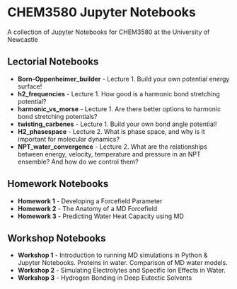 # CHEM3580 Jupyter Notebooks

A collection of Jupyter Notebooks for CHEM3580 at the University of Newcastle

## Lectorial Notebooks
* **Born-Oppenheimer_builder** - Lecture 1. Build your own potential energy surface!
* **h2_frequencies** - Lecture 1. How good is a harmonic bond stretching potential?
* **harmonic_vs_morse** - Lecture 1. Are there better options to harmonic bond stretching potentials?
* **twisting_carbenes** - Lecture 1. Build your own bond angle potential!
* **H2_phasespace** - Lecture 2. What is phase space, and why is it important for molecular dynamics?
* **NPT_water_convergence** - Lecture 2. What are the relationships between energy, velocity, temperature and pressure in an NPT ensemble? And how do we control them?

## Homework Notebooks

* **Homework 1** - Developing a Forcefield Parameter
* **Homework 2** - The Anatomy of a MD Forcefield
* **Homework 3** - Predicting Water Heat Capacity using MD

## Workshop Notebooks

* **Workshop 1** - Introduction to running MD simulations in Python & Jupyter Notebooks. Proteins in water. Comparison of MD water models.
* **Workshop 2** - Simulating Electrolytes and Specific Ion Effects in Water. 
* **Workshop 3** - Hydrogen Bonding in Deep Eutectic Solvents
